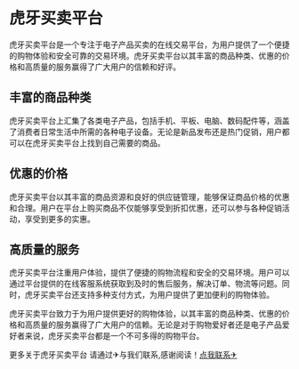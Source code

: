 # 虎牙买卖平台

虎牙买卖平台是一个专注于电子产品买卖的在线交易平台，为用户提供了一个便捷的购物体验和安全可靠的交易环境。虎牙买卖平台以其丰富的商品种类、优惠的价格和高质量的服务赢得了广大用户的信赖和好评。

## 丰富的商品种类

虎牙买卖平台上汇集了各类电子产品，包括手机、平板、电脑、数码配件等，涵盖了消费者日常生活中所需的各种电子设备。无论是新品发布还是热门促销，用户都可以在虎牙买卖平台上找到自己需要的商品。

## 优惠的价格

虎牙买卖平台以其丰富的商品资源和良好的供应链管理，能够保证商品价格的优惠和合理。用户在平台上购买商品不仅能够享受到折扣优惠，还可以参与各种促销活动，享受到更多的实惠。

## 高质量的服务

虎牙买卖平台注重用户体验，提供了便捷的购物流程和安全的交易环境。用户可以通过平台提供的在线客服系统获取到及时的售后服务，解决订单、物流等问题。同时，虎牙买卖平台还支持多种支付方式，为用户提供了更加便利的购物体验。

虎牙买卖平台致力于为用户提供更好的购物体验，以其丰富的商品种类、优惠的价格和高质量的服务赢得了广大用户的信赖。无论是对于购物爱好者还是电子产品爱好者来说，虎牙买卖平台都是一个不可多得的购物平台。

更多关于虎牙买卖平台 请通过✈与我们联系,感谢阅读！[点我联系✈](https://cn.k02.cc)